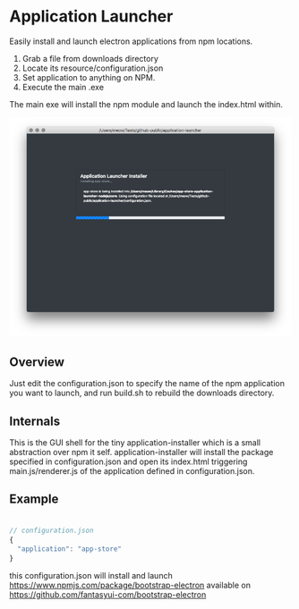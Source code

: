 # Application Launcher
Easily install and launch electron applications from npm locations.

1. Grab a file from downloads directory
2. Locate its resource/configuration.json
3. Set application to anything on NPM.
4. Execute the main .exe

The main exe will install the npm module and launch the index.html within.

![](screenshot.png)

## Overview

Just edit the configuration.json to specify the name of the npm application you want to launch,
and run build.sh to rebuild the downloads directory.

## Internals

This is the GUI shell for the tiny application-installer which is a small abstraction over npm it self.
application-installer will install the package specified in configuration.json and open its index.html
triggering main.js/renderer.js of the application defined in configuration.json.

## Example

```JavaScript

// configuration.json
{
  "application": "app-store"
}


```

this configuration.json will install and launch
https://www.npmjs.com/package/bootstrap-electron
available on https://github.com/fantasyui-com/bootstrap-electron
